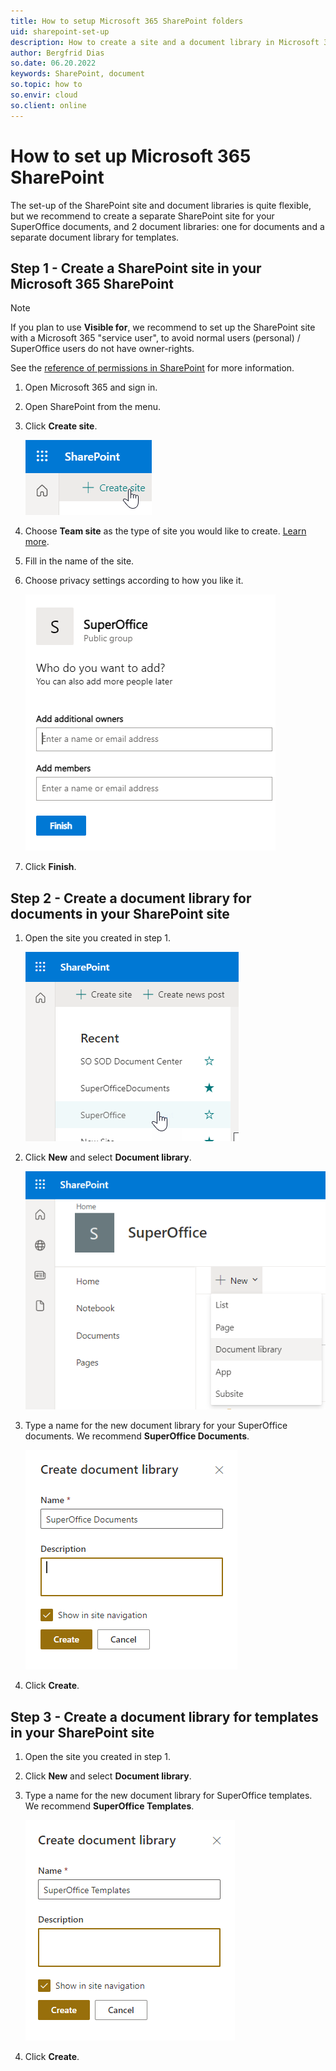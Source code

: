 ```yaml
---
title: How to setup Microsoft 365 SharePoint folders
uid: sharepoint-set-up
description: How to create a site and a document library in Microsoft 365 SharePoint
author: Bergfrid Dias
so.date: 06.20.2022
keywords: SharePoint, document
so.topic: how to
so.envir: cloud
so.client: online
---
```


# How to set up Microsoft 365 SharePoint

The set-up of the SharePoint site and document libraries is quite flexible, but we recommend to create a separate SharePoint site for your SuperOffice documents, and 2 document libraries: one for documents and a separate document library for templates.

## Step 1 - Create a SharePoint site in your Microsoft 365 SharePoint

> [!NOTE]
> If you plan to use **Visible for**, we recommend to set up the SharePoint site with a Microsoft 365 "service user", to avoid normal users (personal) / SuperOffice users do not have owner-rights.
>
> See the [reference of permissions in SharePoint​][1] for more information.

1. Open Microsoft 365 and sign in.
2. Open SharePoint from the menu.
3. Click **Create site**.

    ![SharePoint Create Site button -screenshot][img1]

4. Choose **Team site** as the type of site you would like to create. [Learn more][2].
5. Fill in the name of the site.
6. Choose privacy settings according to how you like it.

    ![SharePoint Add people -screenshot][img2]

7. Click **Finish**.

## Step 2 - Create a document library for documents in your SharePoint site

1. Open the site you created in step 1.

    ![SharePoint Recent list -screenshot][img3]

2. Click **New** and select **Document library**.

    ![SharePoint New document library -screenshot][img4]

3. Type a name for the new document library for your SuperOffice documents. We recommend **SuperOffice Documents**.

    ![SharePoint Create document library, SuperOffice Documents -screenshot][img5]

4. Click **Create**.

## Step 3 - Create a document library for templates in your SharePoint site

1. Open the site you created in step 1.

2. Click **New** and select **Document library**.

3. Type a name for the new document library for SuperOffice templates. We recommend **SuperOffice Templates**.

    ![SharePoint Create document library, SuperOffice Templates -screenshot][img6]

4. Click **Create**.

<!-- Referenced links -->
[1]: permissions-in-sharepoint.md
[2]: https://docs.microsoft.com/en-US/sharepoint/create-site-collection

<!-- Referenced images -->
[img1]: media/create-site-button.png
[img2]: media/add-people.png
[img3]: media/recent.png
[img4]: media/new-document-library.png
[img5]: media/create-document-library-documents.png
[img6]: media/create-document-library-templates.png
